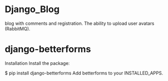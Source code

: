 # Django_Blog
blog with comments and registration. The ability to upload user avatars (RabbitMQ).

# django-betterforms

Installation
Install the package:

$ pip install django-betterforms
Add betterforms to your INSTALLED_APPS.
